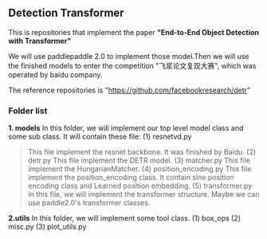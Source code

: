 ## Detection Transformer
This is repositories that implement the paper **"End-to-End Object Detection with Transformer"**

We will use paddlepaddle 2.0 to implement those model.Then we will use the finished models to enter the competition "飞浆论文复现大赛", which was operated by baidu company.

The reference repositories is "https://github.com/facebookresearch/detr"

### Folder list
**1. models**
In this folder, we will implement our top level model class and some sub class.
It will contain these file:
(1) resnetvd.py             
> This file implement the resnet backbone.
> It was finished by Baidu.
(2) detr.py
> This file implement the DETR model. 
(3) matcher.py
> This file implement the HungarianMatcher.
(4) position_encoding.py
> This file implement the position_encoding class.
> It contain sine position encoding class and Learned position embedding.
(5) transformer.py
> In this file, we will implement the transformer structure.
> Maybe we can use paddle2.0's transformer classes.

**2.utils**
In this folder, we will implement some tool class.
(1) box_ops
(2) misc.py
(3) plot_utils.py